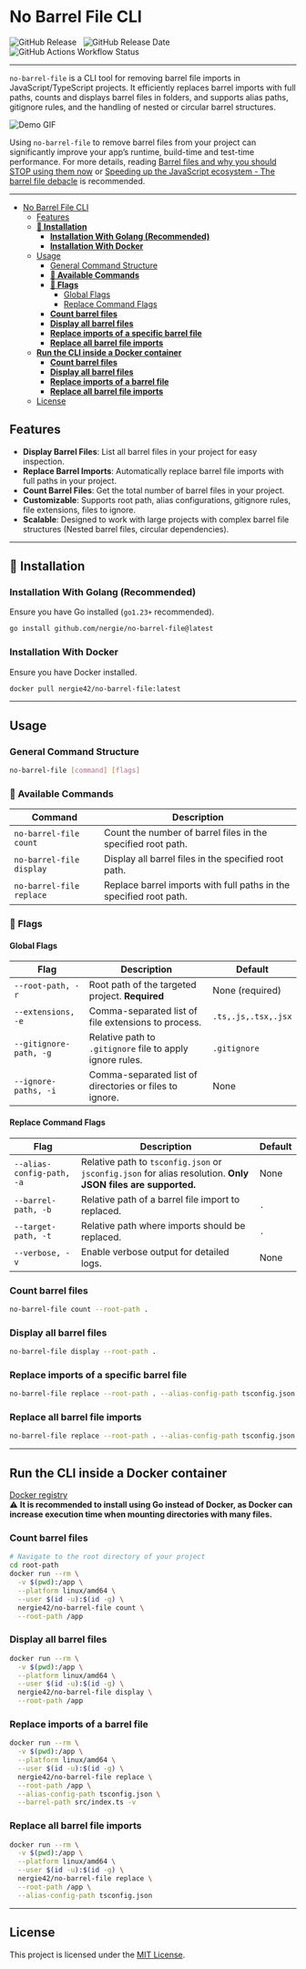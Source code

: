 # No Barrel File CLI

![GitHub Release](https://img.shields.io/github/v/release/nergie/no-barrel-file?style=for-the-badge) &nbsp;
![GitHub Release Date](https://img.shields.io/github/release-date/nergie/no-barrel-file?display_date=published_at&style=for-the-badge) &nbsp;
![GitHub Actions Workflow Status](https://img.shields.io/github/actions/workflow/status/nergie/no-barrel-file/build-and-deploy.yml?branch=main&style=for-the-badge&label=build)

---

`no-barrel-file` is a CLI tool for removing barrel file imports in JavaScript/TypeScript projects. It efficiently replaces barrel imports with full paths, counts and displays barrel files in folders, and supports alias paths, gitignore rules, and the handling of nested or circular barrel structures.

![Demo GIF](./assets/demo.gif)

Using `no-barrel-file` to remove barrel files from your project can significantly improve your app’s runtime, build-time and test-time performance.
For more details, reading [Barrel files and why you should STOP using them now](https://dev.to/tassiofront/barrel-files-and-why-you-should-stop-using-them-now-bc4) or [Speeding up the JavaScript ecosystem - The barrel file debacle](https://marvinh.dev/blog/speeding-up-javascript-ecosystem-part-7/) is recommended.

---

<!-- TOC start (generated with https://github.com/derlin/bitdowntoc) -->

- [No Barrel File CLI](#no-barrel-file-cli)
  - [Features](#features)
  - [**🔧 Installation**](#-installation)
    - [**Installation With Golang (Recommended)**](#installation-with-golang-recommended)
    - [**Installation With Docker**](#installation-with-docker)
  - [Usage](#usage)
    - [General Command Structure](#general-command-structure)
    - [**🔗 Available Commands**](#-available-commands)
    - [**🌟 Flags**](#-flags)
      - [Global Flags](#global-flags)
      - [Replace Command Flags](#replace-command-flags)
    - [**Count barrel files**](#count-barrel-files)
    - [**Display all barrel files**](#display-all-barrel-files)
    - [**Replace imports of a specific barrel file**](#replace-imports-of-a-specific-barrel-file)
    - [**Replace all barrel file imports**](#replace-all-barrel-file-imports)
  - [**Run the CLI inside a Docker container**](#run-the-cli-inside-a-docker-container)
    - [**Count barrel files**](#count-barrel-files-1)
    - [**Display all barrel files**](#display-all-barrel-files-1)
    - [**Replace imports of a barrel file**](#replace-imports-of-a-barrel-file)
    - [**Replace all barrel file imports**](#replace-all-barrel-file-imports-1)
  - [License](#license)

## <!-- TOC end -->

## Features

- **Display Barrel Files**: List all barrel files in your project for easy inspection.
- **Replace Barrel Imports**: Automatically replace barrel file imports with full paths in your project.
- **Count Barrel Files**: Get the total number of barrel files in your project.
- **Customizable**: Supports root path, alias configurations, gitignore rules, file extensions, files to ignore.
- **Scalable**: Designed to work with large projects with complex barrel file structures (Nested barrel files, circular dependencies).

---

## **🔧 Installation**

### **Installation With Golang (Recommended)**

Ensure you have Go installed (`go1.23+` recommended).

```sh
go install github.com/nergie/no-barrel-file@latest
```

### **Installation With Docker**

Ensure you have Docker installed.

```sh
docker pull nergie42/no-barrel-file:latest
```

---

## Usage

### General Command Structure

```sh
no-barrel-file [command] [flags]
```

### **🔗 Available Commands**

| Command                  | Description                                                        |
| ------------------------ | ------------------------------------------------------------------ |
| `no-barrel-file count`   | Count the number of barrel files in the specified root path.       |
| `no-barrel-file display` | Display all barrel files in the specified root path.               |
| `no-barrel-file replace` | Replace barrel imports with full paths in the specified root path. |

### **🌟 Flags**

#### Global Flags

| Flag                   | Description                                               | Default             |
| ---------------------- | --------------------------------------------------------- | ------------------- |
| `--root-path, -r`      | Root path of the targeted project. **Required**           | None (required)     |
| `--extensions, -e`     | Comma-separated list of file extensions to process.       | `.ts,.js,.tsx,.jsx` |
| `--gitignore-path, -g` | Relative path to `.gitignore` file to apply ignore rules. | `.gitignore`        |
| `--ignore-paths, -i`   | Comma-separated list of directories or files to ignore.   | None                |

#### Replace Command Flags

| Flag                      | Description                                                                                                  | Default |
| ------------------------- | ------------------------------------------------------------------------------------------------------------ | ------- |
| `--alias-config-path, -a` | Relative path to `tsconfig.json` or `jsconfig.json` for alias resolution. **Only JSON files are supported.** | None    |
| `--barrel-path, -b`       | Relative path of a barrel file import to replaced.                                                           | `.`     |
| `--target-path, -t`       | Relative path where imports should be replaced.                                                              | `.`     |
| `--verbose, -v`           | Enable verbose output for detailed logs.                                                                     | None    |

### **Count barrel files**

```sh
no-barrel-file count --root-path .
```

### **Display all barrel files**

```sh
no-barrel-file display --root-path .
```

### **Replace imports of a specific barrel file**

```sh
no-barrel-file replace --root-path . --alias-config-path tsconfig.json --barrel-path src/index.ts
```

### **Replace all barrel file imports**

```sh
no-barrel-file replace --root-path . --alias-config-path tsconfig.json
```

---

## **Run the CLI inside a Docker container**

[Docker registry](https://hub.docker.com/r/nergie42/no-barrel-file)  
:warning: **It is recommended to install using Go instead of Docker, as Docker can increase execution time when mounting directories with many files.**

### **Count barrel files**

```sh
# Navigate to the root directory of your project
cd root-path
docker run --rm \
  -v $(pwd):/app \
  --platform linux/amd64 \
  --user $(id -u):$(id -g) \
  nergie42/no-barrel-file count \
  --root-path /app
```

### **Display all barrel files**

```sh
docker run --rm \
  -v $(pwd):/app \
  --platform linux/amd64 \
  --user $(id -u):$(id -g) \
  nergie42/no-barrel-file display \
  --root-path /app
```

### **Replace imports of a barrel file**

```sh
docker run --rm \
  -v $(pwd):/app \
  --platform linux/amd64 \
  --user $(id -u):$(id -g) \
  nergie42/no-barrel-file replace \
  --root-path /app \
  --alias-config-path tsconfig.json \
  --barrel-path src/index.ts -v
```

### **Replace all barrel file imports**

```sh
docker run --rm \
  -v $(pwd):/app \
  --platform linux/amd64 \
  --user $(id -u):$(id -g) \
  nergie42/no-barrel-file replace \
  --root-path /app \
  --alias-config-path tsconfig.json
```

---

## License

This project is licensed under the [MIT License](LICENSE).
